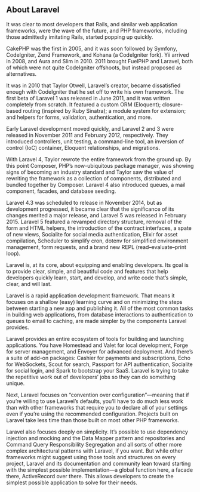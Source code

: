 ## About Laravel
It was clear to most developers that Rails, and similar web application frameworks,
were the wave of the future, and PHP frameworks, including those admittedly imitating
Rails, started popping up quickly.

CakePHP was the first in 2005, and it was soon followed by Symfony, CodeIgniter,
Zend Framework, and Kohana (a CodeIgniter fork). Yii arrived in 2008, and Aura
and Slim in 2010. 2011 brought FuelPHP and Laravel, both of which were not quite
CodeIgniter offshoots, but instead proposed as alternatives.

It was in 2010 that Taylor Otwell, Laravel’s creator,
became dissatisfied enough with CodeIgniter that he set off to write his own framework.
The first beta of Laravel 1 was released in June 2011, and it was written completely
from scratch. It featured a custom ORM (Eloquent); closure-based routing (inspired
by Ruby Sinatra); a module system for extension; and helpers for forms, validation,
authentication, and more.

Early Laravel development moved quickly, and Laravel 2 and 3 were released in
November 2011 and February 2012, respectively. They introduced controllers, unit
testing, a command-line tool, an inversion of control (IoC) container, Eloquent relationships,
and migrations.

With Laravel 4, Taylor rewrote the entire framework from the ground up. By this
point Composer, PHP’s now-ubiquitous package manager, was showing signs of
becoming an industry standard and Taylor saw the value of rewriting the framework
as a collection of components, distributed and bundled together by Composer.
Laravel 4 also introduced queues, a mail component, facades, and database seeding.

Laravel 4.3 was scheduled to release in November 2014, but as development progressed,
it became clear that the significance of its changes merited a major release,
and Laravel 5 was released in February 2015. Laravel 5 featured a revamped directory structure, removal of the form and HTML
helpers, the introduction of the contract interfaces, a spate of new views, Socialite for
social media authentication, Elixir for asset compilation, Scheduler to simplify cron,
dotenv for simplified environment management, form requests, and a brand new
REPL (read–evaluate–print loop).

Laravel is, at its core, about equipping and enabling developers. Its goal is to provide
clear, simple, and beautiful code and features that help developers quickly learn, start,
and develop, and write code that’s simple, clear, and will last.

Laravel is a rapid application development framework. That means it focuses on
a shallow (easy) learning curve and on minimizing the steps between starting a new
app and publishing it. All of the most common tasks in building web applications,
from database interactions to authentication to queues to email to caching, are made
simpler by the components Laravel provides.

Laravel provides an entire ecosystem
of tools for building and launching applications. You have Homestead and Valet for
local development, Forge for server management, and Envoyer for advanced deployment.
And there’s a suite of add-on packages: Cashier for payments and subscriptions, 
Echo for WebSockets, Scout for search, Passport for API authentication,
Socialite for social login, and Spark to bootstrap your SaaS. Laravel is trying to take
the repetitive work out of developers’ jobs so they can do something unique.

Next, Laravel focuses on “convention over configuration”—meaning that if you’re
willing to use Laravel’s defaults, you’ll have to do much less work than with other
frameworks that require you to declare all of your settings even if you’re using the
recommended configuration. Projects built on Laravel take less time than those built
on most other PHP frameworks.

Laravel also focuses deeply on simplicity. It’s possible to use dependency injection and
mocking and the Data Mapper pattern and repositories and Command Query
Responsibility Segregation and all sorts of other more complex architectural patterns
with Laravel, if you want. But while other frameworks might suggest using those tools
and structures on every project, Laravel and its documentation and community lean
toward starting with the simplest possible implementation—a global function here, a
facade there, ActiveRecord over there. This allows developers to create the simplest
possible application to solve for their needs.
